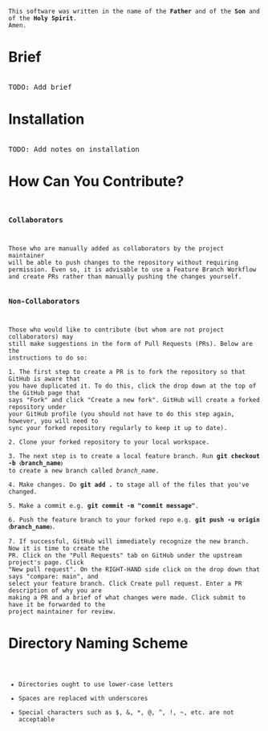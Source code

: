 <pre><code>
This software was written in the name of the <strong>Father</strong> and of the <strong>Son</strong> and of the <strong>Holy Spirit</strong>.
Amen.
</code></pre>

# Brief
<pre></code>
TODO: Add brief
</code></pre>

# Installation
<pre></code>
TODO: Add notes on installation
</code></pre>

# How Can You Contribute?

<pre><code>
<h3>Collaborators</h3>

Those who are manually added as collaborators by the project maintainer
will be able to push changes to the repository without requiring
permission. Even so, it is advisable to use a Feature Branch Workflow
and create PRs rather than manually pushing the changes yourself.

<h3>Non-Collaborators</h3>

Those who would like to contribute (but whom are not project collaborators) may
still make suggestions in the form of Pull Requests (PRs). Below are the
instructions to do so:

1. The first step to create a PR is to fork the repository so that GitHub is aware that
you have duplicated it. To do this, click the drop down at the top of the GitHub page that
says "Fork" and click "Create a new fork". GitHub will create a forked repository under
your GitHub profile (you should not have to do this step again, however, you will need to
sync your forked repository regularly to keep it up to date).

2. Clone your forked repository to your local workspace.

3. The next step is to create a local feature branch. Run <strong>git checkout -b &#9001;branch_name&#9002;</strong>
to create a new branch called <em>branch_name</em>.

4. Make changes. Do <strong>git add .</strong> to stage all of the files that you've changed.

5. Make a commit e.g. <strong>git commit -m "commit message"</strong>.

6. Push the feature branch to your forked repo e.g. <strong>git push -u origin &#9001;branch_name&#9002;</strong>.

7. If successful, GitHub will immediately recognize the new branch. Now it is time to create the
PR. Click on the "Pull Requests" tab on GitHub under the upstream project's page. Click
"New pull request". On the RIGHT-HAND side click on the drop down that says "compare: main", and
select your feature branch. Click Create pull request. Enter a PR description of why you are
making a PR and a brief of what changes were made. Click submit to have it be forwarded to the
project maintainer for review.
</code></pre>

# Directory Naming Scheme

<pre><code>
<ul>
<li>Directories ought to use lower-case letters</li>
<li>Spaces are replaced with underscores</li>
<li>Special characters such as $, &, *, @, ^, !, ~, etc. are not acceptable</li>
</ul>
</code></pre>

